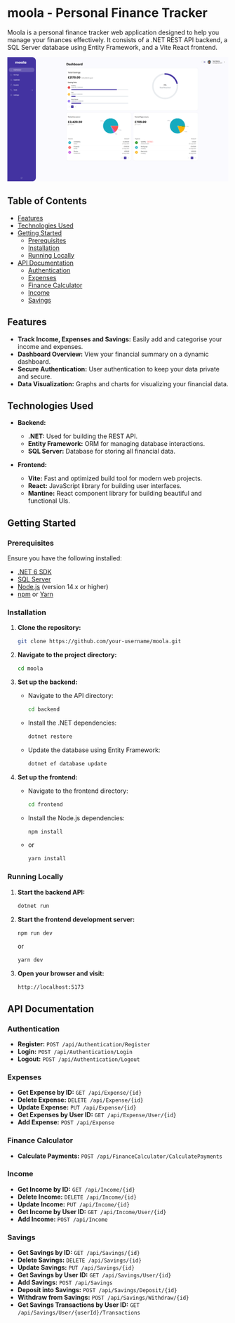 # moola - Personal Finance Tracker

Moola is a personal finance tracker web application designed to help you manage your finances effectively. It consists of a .NET REST API backend, a SQL Server database using Entity Framework, and a Vite React frontend.

![Moola Screenshot](https://github.com/DylanMcCaw/moola/blob/main/FrontEnd/budget-tracker/public/moola-home-screenshot.png)

## Table of Contents

- [Features](#features)
- [Technologies Used](#technologies-used)
- [Getting Started](#getting-started)
  - [Prerequisites](#prerequisites)
  - [Installation](#installation)
  - [Running Locally](#running-locally)
- [API Documentation](#api-documentation)
  - [Authentication](#authentication)
  - [Expenses](#expenses)
  - [Finance Calculator](#finance-calculator)
  - [Income](#income)
  - [Savings](#savings)

## Features

- **Track Income, Expenses and Savings:** Easily add and categorise your income and expenses.
- **Dashboard Overview:** View your financial summary on a dynamic dashboard.
- **Secure Authentication:** User authentication to keep your data private and secure.
- **Data Visualization:** Graphs and charts for visualizing your financial data.

## Technologies Used

- **Backend:**
  - **.NET:** Used for building the REST API.
  - **Entity Framework:** ORM for managing database interactions.
  - **SQL Server:** Database for storing all financial data.

- **Frontend:**
  - **Vite:** Fast and optimized build tool for modern web projects.
  - **React:** JavaScript library for building user interfaces.
  - **Mantine:** React component library for building beautiful and functional UIs.

## Getting Started

### Prerequisites

Ensure you have the following installed:

- [.NET 6 SDK](https://dotnet.microsoft.com/download/dotnet/6.0)
- [SQL Server](https://www.microsoft.com/en-us/sql-server/sql-server-downloads)
- [Node.js](https://nodejs.org/en/) (version 14.x or higher)
- [npm](https://www.npmjs.com/) or [Yarn](https://yarnpkg.com/)

### Installation

1. **Clone the repository:**
   ```bash
   git clone https://github.com/your-username/moola.git
   ```

2. **Navigate to the project directory:**
   ```bash
   cd moola
   ```

3. **Set up the backend:**

   - Navigate to the API directory:
     ```bash
     cd backend
     ```
   - Install the .NET dependencies:
     ```bash
     dotnet restore
     ```
   - Update the database using Entity Framework:
     ```bash
     dotnet ef database update
     ```

4. **Set up the frontend:**

   - Navigate to the frontend directory:
     ```bash
     cd frontend
     ```
   - Install the Node.js dependencies:
     ```bash
     npm install
     ```
   - or
     ```bash
     yarn install
     ```

### Running Locally

1. **Start the backend API:**
   ```bash
   dotnet run
   ```

2. **Start the frontend development server:**
   ```bash
   npm run dev
   ```
   or
   ```bash
   yarn dev
   ```

3. **Open your browser and visit:**
   ```
   http://localhost:5173
   ```


## API Documentation

### Authentication

- **Register:** `POST /api/Authentication/Register`
- **Login:** `POST /api/Authentication/Login`
- **Logout:** `POST /api/Authentication/Logout`

### Expenses

- **Get Expense by ID:** `GET /api/Expense/{id}`
- **Delete Expense:** `DELETE /api/Expense/{id}`
- **Update Expense:** `PUT /api/Expense/{id}`
- **Get Expenses by User ID:** `GET /api/Expense/User/{id}`
- **Add Expense:** `POST /api/Expense`

### Finance Calculator

- **Calculate Payments:** `POST /api/FinanceCalculator/CalculatePayments`

### Income

- **Get Income by ID:** `GET /api/Income/{id}`
- **Delete Income:** `DELETE /api/Income/{id}`
- **Update Income:** `PUT /api/Income/{id}`
- **Get Income by User ID:** `GET /api/Income/User/{id}`
- **Add Income:** `POST /api/Income`

### Savings

- **Get Savings by ID:** `GET /api/Savings/{id}`
- **Delete Savings:** `DELETE /api/Savings/{id}`
- **Update Savings:** `PUT /api/Savings/{id}`
- **Get Savings by User ID:** `GET /api/Savings/User/{id}`
- **Add Savings:** `POST /api/Savings`
- **Deposit into Savings:** `POST /api/Savings/Deposit/{id}`
- **Withdraw from Savings:** `POST /api/Savings/Withdraw/{id}`
- **Get Savings Transactions by User ID:** `GET /api/Savings/User/{userId}/Transactions`


